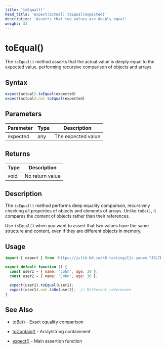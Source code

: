 ```yaml
---
title: 'toEqual()'
head_title: 'expect(actual).toEqual(expected)'
description: 'Asserts that two values are deeply equal'
weight: 31
---
```


# toEqual()

The `toEqual()` method asserts that the actual value is deeply equal to the expected value, performing recursive comparison of objects and arrays.

## Syntax

```javascript
expect(actual).toEqual(expected)
expect(actual).not.toEqual(expected)
```

## Parameters

| Parameter | Type | Description |
| --- | --- | --- |
| expected | any | The expected value |

## Returns

| Type | Description |
| --- | --- |
| void | No return value |

## Description

The `toEqual()` method performs deep equality comparison, recursively checking all properties of objects and elements of arrays. Unlike `toBe()`, it compares the content of objects rather than their references.

Use `toEqual()` when you want to assert that two values have the same structure and content, even if they are different objects in memory.

## Usage

```javascript
import { expect } from 'https://jslib.k6.io/k6-testing/{{< param "JSLIB_TESTING_VERSION" >}}/index.js';

export default function () {
  const user1 = { name: 'John', age: 30 };
  const user2 = { name: 'John', age: 30 };
  
  expect(user1).toEqual(user2);
  expect(user1).not.toBe(user2);  // Different references
}
```

## See Also

- [toBe()](https://grafana.com/docs/k6/<K6_VERSION>/javascript-api/jslib/k6-testing/non-retrying-assertions/tobe) - Exact equality comparison

- [toContain()](https://grafana.com/docs/k6/<K6_VERSION>/javascript-api/jslib/k6-testing/non-retrying-assertions/tocontain) - Array/string containment
- [expect()](https://grafana.com/docs/k6/<K6_VERSION>/javascript-api/jslib/k6-testing/expect) - Main assertion function